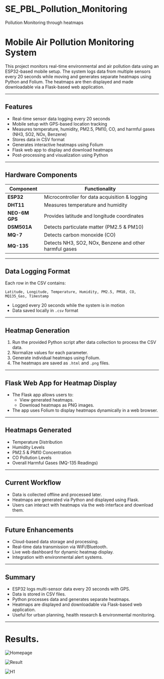 # SE_PBL_Pollution_Monitoring
 Pollution Monitoring through heatmaps

 # Mobile Air Pollution Monitoring System

This project monitors real-time environmental and air pollution data using an ESP32-based mobile setup. The system logs data from multiple sensors every 20 seconds while moving and generates separate heatmaps using Python and Folium. The heatmaps are then displayed and made downloadable via a Flask-based web application.

---

## Features

- Real-time sensor data logging every 20 seconds
- Mobile setup with GPS-based location tracking
- Measures temperature, humidity, PM2.5, PM10, CO, and harmful gases (NH3, SO2, NOx, Benzene)
- Stores data in CSV format
- Generates interactive heatmaps using Folium
- Flask web app to display and download heatmaps
- Post-processing and visualization using Python

---

## Hardware Components

| Component      | Functionality                                           |
|----------------|---------------------------------------------------------|
| **ESP32**      | Microcontroller for data acquisition & logging          |
| **DHT11**      | Measures temperature and humidity                       |
| **NEO-6M GPS** | Provides latitude and longitude coordinates             |
| **DSM501A**    | Detects particulate matter (PM2.5 & PM10)               |
| **MQ-7**       | Detects carbon monoxide (CO)                            |
| **MQ-135**     | Detects NH3, SO2, NOx, Benzene and other harmful gases |

---

## Data Logging Format

Each row in the CSV contains:

```
Latitude, Longitude, Temperature, Humidity, PM2.5, PM10, CO, MQ135_Gas, Timestamp
```

- Logged every 20 seconds while the system is in motion
- Data saved locally in `.csv` format

---

##  Heatmap Generation

1. Run the provided Python script after data collection to process the CSV data.
2. Normalize values for each parameter.
3. Generate individual heatmaps using Folium.
4. The heatmaps are saved as `.html` and `.png` files.

---

## Flask Web App for Heatmap Display

- The Flask app allows users to:
  - View generated heatmaps.
  - Download heatmaps as PNG images.
- The app uses Folium to display heatmaps dynamically in a web browser.

---

## Heatmaps Generated

- Temperature Distribution
- Humidity Levels
- PM2.5 & PM10 Concentration
- CO Pollution Levels
- Overall Harmful Gases (MQ-135 Readings)

---

## Current Workflow

- Data is collected offline and processed later.
- Heatmaps are generated via Python and displayed using Flask.
- Users can interact with heatmaps via the web interface and download them.

---

## Future Enhancements

- Cloud-based data storage and processing.
- Real-time data transmission via WiFi/Bluetooth.
- Live web dashboard for dynamic heatmap display.
- Integration with environmental alert systems.

---

## Summary

-  ESP32 logs multi-sensor data every 20 seconds with GPS.
-  Data is stored in CSV files.
-  Python processes data and generates separate heatmaps.
-  Heatmaps are displayed and downloadable via Flask-based web application.
-  Useful for urban planning, health research & environmental monitoring.

---

# Results.

![Homepage](https://github.com/user-attachments/assets/37952f63-1ec9-4594-85c9-572076b8ad58)

![Result](https://github.com/user-attachments/assets/acdcd323-366d-4e63-aafc-d9e78db34123)

![H1](https://github.com/user-attachments/assets/f6d2bcfe-7319-475a-8010-67197843b292)
